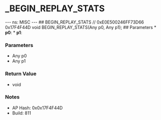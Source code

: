 # _BEGIN_REPLAY_STATS

--- ns: MISC --- ## BEGIN_REPLAY_STATS  // 0xE0E500246FF73D66 0x17F4F44D void BEGIN_REPLAY_STATS(Any p0, Any p1);   ## Parameters * **p0**: * **p1**:

### Parameters
* Any p0
* Any p1

### Return Value
* void

### Notes
* AP Hash: 0x0x17F4F44D
* Build: 811

